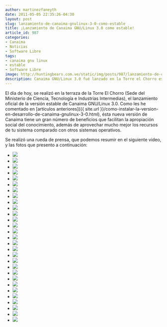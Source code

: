 ```yaml
---
author: martinezfaneyth
date: 2011-05-05 22:35:26-04:30
layout: post
slug: lanzamiento-de-canaima-gnulinux-3-0-como-estable
title: ¡Lanzamiento de Canaima GNU/Linux 3.0 como estable!
article_id: 987
categories:
- Canaima
- Noticias
- Software Libre
tags:
- canaima gnu linux
- estable
- Software Libre
image: http://huntingbears.com.ve/static/img/posts/987/lanzamiento-de-canaima-gnulinux-3-0-como-estable__1.jpg
description: Canaima GNU/Linux 3.0 fué lanzado en la Torre el Chorro este 5 de Mayo
---
```


El día de hoy, se realizó en la terraza de la Torre El Chorro (Sede del Ministerio de Ciencia, Tecnología e Industrias Intermedias), el lanzamiento oficial de la versión estable de Canaima GNU/Linux 3.0. Como les he comentado en [artículos anteriores]({{ site.url }}/como-instalar-la-version-en-desarrollo-de-canaima-gnulinux-3-0.html), ésta nueva versión de Canaima tiene un gran número de beneficios que facilitan la apropiación social del conocimiento, además de aprovechar mucho mejor los recursos de tu sistema comparado con otros sistemas operativos.

Se realizó una rueda de prensa, que podemos resumir en el siguiente video, y las fotos que presento a continuación:

<span class="youtube" data-youtube-id="_CD1gXIUyN8"></span>

<div class="picasa">
    <ul class="picasa-album">
        <li class="picasa-image">
            <a class="picasa-image-large" href="http://huntingbears.com.ve/static/img/posts/987/lanzamiento-de-canaima-gnulinux-3-0-como-estable__2.jpg">
                <img class="picasa-image-thumb" src="http://huntingbears.com.ve/static/img/posts/987/lanzamiento-de-canaima-gnulinux-3-0-como-estable__3.jpg" />
            </a>
        </li>
        <li class="picasa-image">
            <a class="picasa-image-large" href="http://huntingbears.com.ve/static/img/posts/987/lanzamiento-de-canaima-gnulinux-3-0-como-estable__4.jpg">
                <img class="picasa-image-thumb" src="http://huntingbears.com.ve/static/img/posts/987/lanzamiento-de-canaima-gnulinux-3-0-como-estable__5.jpg" />
            </a>
        </li>
        <li class="picasa-image">
            <a class="picasa-image-large" href="http://huntingbears.com.ve/static/img/posts/987/lanzamiento-de-canaima-gnulinux-3-0-como-estable__6.jpg">
                <img class="picasa-image-thumb" src="http://huntingbears.com.ve/static/img/posts/987/lanzamiento-de-canaima-gnulinux-3-0-como-estable__7.jpg" />
            </a>
        </li>
        <li class="picasa-image">
            <a class="picasa-image-large" href="http://huntingbears.com.ve/static/img/posts/987/lanzamiento-de-canaima-gnulinux-3-0-como-estable__8.jpg">
                <img class="picasa-image-thumb" src="http://huntingbears.com.ve/static/img/posts/987/lanzamiento-de-canaima-gnulinux-3-0-como-estable__9.jpg" />
            </a>
        </li>
        <li class="picasa-image">
            <a class="picasa-image-large" href="http://huntingbears.com.ve/static/img/posts/987/lanzamiento-de-canaima-gnulinux-3-0-como-estable__10.jpg">
                <img class="picasa-image-thumb" src="http://huntingbears.com.ve/static/img/posts/987/lanzamiento-de-canaima-gnulinux-3-0-como-estable__11.jpg" />
            </a>
        </li>
        <li class="picasa-image">
            <a class="picasa-image-large" href="http://huntingbears.com.ve/static/img/posts/987/lanzamiento-de-canaima-gnulinux-3-0-como-estable__12.jpg">
                <img class="picasa-image-thumb" src="http://huntingbears.com.ve/static/img/posts/987/lanzamiento-de-canaima-gnulinux-3-0-como-estable__13.jpg" />
            </a>
        </li>
        <li class="picasa-image">
            <a class="picasa-image-large" href="http://huntingbears.com.ve/static/img/posts/987/lanzamiento-de-canaima-gnulinux-3-0-como-estable__14.jpg">
                <img class="picasa-image-thumb" src="http://huntingbears.com.ve/static/img/posts/987/lanzamiento-de-canaima-gnulinux-3-0-como-estable__15.jpg" />
            </a>
        </li>
        <li class="picasa-image">
            <a class="picasa-image-large" href="http://huntingbears.com.ve/static/img/posts/987/lanzamiento-de-canaima-gnulinux-3-0-como-estable__16.jpg">
                <img class="picasa-image-thumb" src="http://huntingbears.com.ve/static/img/posts/987/lanzamiento-de-canaima-gnulinux-3-0-como-estable__17.jpg" />
            </a>
        </li>
        <li class="picasa-image">
            <a class="picasa-image-large" href="http://huntingbears.com.ve/static/img/posts/987/lanzamiento-de-canaima-gnulinux-3-0-como-estable__18.jpg">
                <img class="picasa-image-thumb" src="http://huntingbears.com.ve/static/img/posts/987/lanzamiento-de-canaima-gnulinux-3-0-como-estable__19.jpg" />
            </a>
        </li>
        <li class="picasa-image">
            <a class="picasa-image-large" href="http://huntingbears.com.ve/static/img/posts/987/lanzamiento-de-canaima-gnulinux-3-0-como-estable__20.jpg">
                <img class="picasa-image-thumb" src="http://huntingbears.com.ve/static/img/posts/987/lanzamiento-de-canaima-gnulinux-3-0-como-estable__21.jpg" />
            </a>
        </li>
        <li class="picasa-image">
            <a class="picasa-image-large" href="http://huntingbears.com.ve/static/img/posts/987/lanzamiento-de-canaima-gnulinux-3-0-como-estable__22.jpg">
                <img class="picasa-image-thumb" src="http://huntingbears.com.ve/static/img/posts/987/lanzamiento-de-canaima-gnulinux-3-0-como-estable__23.jpg" />
            </a>
        </li>
        <li class="picasa-image">
            <a class="picasa-image-large" href="http://huntingbears.com.ve/static/img/posts/987/lanzamiento-de-canaima-gnulinux-3-0-como-estable__24.jpg">
                <img class="picasa-image-thumb" src="http://huntingbears.com.ve/static/img/posts/987/lanzamiento-de-canaima-gnulinux-3-0-como-estable__25.jpg" />
            </a>
        </li>
        <li class="picasa-image">
            <a class="picasa-image-large" href="http://huntingbears.com.ve/static/img/posts/987/lanzamiento-de-canaima-gnulinux-3-0-como-estable__26.jpg">
                <img class="picasa-image-thumb" src="http://huntingbears.com.ve/static/img/posts/987/lanzamiento-de-canaima-gnulinux-3-0-como-estable__27.jpg" />
            </a>
        </li>
        <li class="picasa-image">
            <a class="picasa-image-large" href="http://huntingbears.com.ve/static/img/posts/987/lanzamiento-de-canaima-gnulinux-3-0-como-estable__28.jpg">
                <img class="picasa-image-thumb" src="http://huntingbears.com.ve/static/img/posts/987/lanzamiento-de-canaima-gnulinux-3-0-como-estable__29.jpg" />
            </a>
        </li>
        <li class="picasa-image">
            <a class="picasa-image-large" href="http://huntingbears.com.ve/static/img/posts/987/lanzamiento-de-canaima-gnulinux-3-0-como-estable__30.jpg">
                <img class="picasa-image-thumb" src="http://huntingbears.com.ve/static/img/posts/987/lanzamiento-de-canaima-gnulinux-3-0-como-estable__31.jpg" />
            </a>
        </li>
        <li class="picasa-image">
            <a class="picasa-image-large" href="http://huntingbears.com.ve/static/img/posts/987/lanzamiento-de-canaima-gnulinux-3-0-como-estable__32.jpg">
                <img class="picasa-image-thumb" src="http://huntingbears.com.ve/static/img/posts/987/lanzamiento-de-canaima-gnulinux-3-0-como-estable__33.jpg" />
            </a>
        </li>
        <li class="picasa-image">
            <a class="picasa-image-large" href="http://huntingbears.com.ve/static/img/posts/987/lanzamiento-de-canaima-gnulinux-3-0-como-estable__34.jpg">
                <img class="picasa-image-thumb" src="http://huntingbears.com.ve/static/img/posts/987/lanzamiento-de-canaima-gnulinux-3-0-como-estable__35.jpg" />
            </a>
        </li>
        <li class="picasa-image">
            <a class="picasa-image-large" href="http://huntingbears.com.ve/static/img/posts/987/lanzamiento-de-canaima-gnulinux-3-0-como-estable__36.jpg">
                <img class="picasa-image-thumb" src="http://huntingbears.com.ve/static/img/posts/987/lanzamiento-de-canaima-gnulinux-3-0-como-estable__37.jpg" />
            </a>
        </li>
        <li class="picasa-image">
            <a class="picasa-image-large" href="http://huntingbears.com.ve/static/img/posts/987/lanzamiento-de-canaima-gnulinux-3-0-como-estable__38.jpg">
                <img class="picasa-image-thumb" src="http://huntingbears.com.ve/static/img/posts/987/lanzamiento-de-canaima-gnulinux-3-0-como-estable__39.jpg" />
            </a>
        </li>
        <li class="picasa-image">
            <a class="picasa-image-large" href="http://huntingbears.com.ve/static/img/posts/987/lanzamiento-de-canaima-gnulinux-3-0-como-estable__40.jpg">
                <img class="picasa-image-thumb" src="http://huntingbears.com.ve/static/img/posts/987/lanzamiento-de-canaima-gnulinux-3-0-como-estable__41.jpg" />
            </a>
        </li>
        <li class="picasa-image">
            <a class="picasa-image-large" href="http://huntingbears.com.ve/static/img/posts/987/lanzamiento-de-canaima-gnulinux-3-0-como-estable__42.jpg">
                <img class="picasa-image-thumb" src="http://huntingbears.com.ve/static/img/posts/987/lanzamiento-de-canaima-gnulinux-3-0-como-estable__43.jpg" />
            </a>
        </li>
        <li class="picasa-image">
            <a class="picasa-image-large" href="http://huntingbears.com.ve/static/img/posts/987/lanzamiento-de-canaima-gnulinux-3-0-como-estable__44.jpg">
                <img class="picasa-image-thumb" src="http://huntingbears.com.ve/static/img/posts/987/lanzamiento-de-canaima-gnulinux-3-0-como-estable__45.jpg" />
            </a>
        </li>
        <li class="picasa-image">
            <a class="picasa-image-large" href="http://huntingbears.com.ve/static/img/posts/987/lanzamiento-de-canaima-gnulinux-3-0-como-estable__46.jpg">
                <img class="picasa-image-thumb" src="http://huntingbears.com.ve/static/img/posts/987/lanzamiento-de-canaima-gnulinux-3-0-como-estable__47.jpg" />
            </a>
        </li>
        <li class="picasa-image">
            <a class="picasa-image-large" href="http://huntingbears.com.ve/static/img/posts/987/lanzamiento-de-canaima-gnulinux-3-0-como-estable__48.jpg">
                <img class="picasa-image-thumb" src="http://huntingbears.com.ve/static/img/posts/987/lanzamiento-de-canaima-gnulinux-3-0-como-estable__49.jpg" />
            </a>
        </li>
        <li class="picasa-image">
            <a class="picasa-image-large" href="http://huntingbears.com.ve/static/img/posts/987/lanzamiento-de-canaima-gnulinux-3-0-como-estable__50.jpg">
                <img class="picasa-image-thumb" src="http://huntingbears.com.ve/static/img/posts/987/lanzamiento-de-canaima-gnulinux-3-0-como-estable__51.jpg" />
            </a>
        </li>
        <li class="picasa-image">
            <a class="picasa-image-large" href="http://huntingbears.com.ve/static/img/posts/987/lanzamiento-de-canaima-gnulinux-3-0-como-estable__52.jpg">
                <img class="picasa-image-thumb" src="http://huntingbears.com.ve/static/img/posts/987/lanzamiento-de-canaima-gnulinux-3-0-como-estable__53.jpg" />
            </a>
        </li>
        <li class="picasa-image">
            <a class="picasa-image-large" href="http://huntingbears.com.ve/static/img/posts/987/lanzamiento-de-canaima-gnulinux-3-0-como-estable__54.jpg">
                <img class="picasa-image-thumb" src="http://huntingbears.com.ve/static/img/posts/987/lanzamiento-de-canaima-gnulinux-3-0-como-estable__55.jpg" />
            </a>
        </li>
        <li class="picasa-image">
            <a class="picasa-image-large" href="http://huntingbears.com.ve/static/img/posts/987/lanzamiento-de-canaima-gnulinux-3-0-como-estable__1.jpg">
                <img class="picasa-image-thumb" src="http://huntingbears.com.ve/static/img/posts/987/lanzamiento-de-canaima-gnulinux-3-0-como-estable__57.jpg" />
            </a>
        </li>
        <li class="picasa-image">
            <a class="picasa-image-large" href="http://huntingbears.com.ve/static/img/posts/987/lanzamiento-de-canaima-gnulinux-3-0-como-estable__58.jpg">
                <img class="picasa-image-thumb" src="http://huntingbears.com.ve/static/img/posts/987/lanzamiento-de-canaima-gnulinux-3-0-como-estable__59.jpg" />
            </a>
        </li>
    </ul>
</div>
